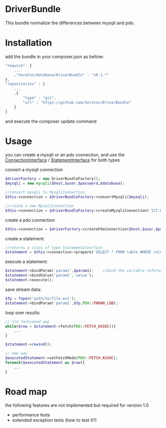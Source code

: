 DriverBundle
============
This bundle normalize the differences between mysqli and pdo.

Installation
============
add the bundle in your composer.json as bellow:
```js
"require": {
    ...
    ,"Seretos/database/DriverBundle" : "v0.1.*"
},
"repositories" : [
    ...
    ,{
        "type" : "git",
        "url" : "https://github.com/Seretos/DriverBundle"
    }
]
```
and execute the composer update command

Usage
=====
you can create a mysqli or an pdo connection, and use the [ConnectionInterface](connection/interfaces/ConnectionInterface.php) / [StatementInterface](connection/interfaces/StatementInterface.php) for both types

convert a mysqli connection
```php
$driverFactory = new DriverBundleFactory();
$mysqli = new mysqli($host,$user,$password,$database);

//convert mysqli to MysqliConnection
$this->connection = $driverBundleFactory->convertMysqli($mysqli);

//create a new MysqliConnection
$this->connection = $driverBundleFactory->createMysqliConnection('127.0.0.1','user','password','dbname',3306);
```
create a pdo connection
```php
$this->connection = $driverFactory->createPdoConnection($host,$user,$password,$database,3306);
```

create a statement:
```php
//returns a class of type StatementInterface
$statement = $this->connection->prepare('SELECT * FROM table WHERE column = :param1 AND column = :param2');
```

execute a statement:
```php
$statement->bindParam('param1',$param1);    //bind the variable reference
$statement->bindValue('param2','value');
$statement->execute();
```

save stream data:
```php
$fp = fopen('path/to/file.ext');
$statement->bindParam('param1',$fp,PDO::PARAM_LOB);
```

loop over results:
```php
// old fashioned way
while($row = $statement->fetch(PDO::FETCH_ASSOC)){
    ...
}

$statement->rewind();

// new way
$executedStatement->setFetchMode(PDO::FETCH_ASSOC);
foreach($executedStatement as $row){
    ...
}
```

Road map
========
the following features are not implemented but required for version 1.0

* performance tests
* extended exception tests (how to test it?)
